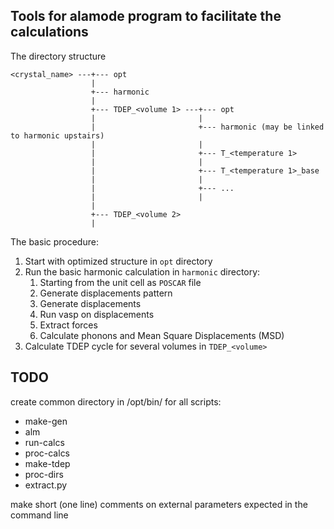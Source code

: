 Tools for alamode program to facilitate the calculations
--------------------------------------------------------

The directory structure

    <crystal_name> ---+--- opt
                      |
                      +--- harmonic
                      |
                      +--- TDEP_<volume 1> ---+--- opt
                      |                       |
                      |                       +--- harmonic (may be linked to harmonic upstairs)
                      |                       |
                      |                       +--- T_<temperature 1>
                      |                       |
                      |                       +--- T_<temperature 1>_base
                      |                       |
                      |                       +--- ...
                      |                       |
                      |
                      +--- TDEP_<volume 2>
                      |


The basic procedure:

1. Start with optimized structure in `opt` directory
2. Run the basic harmonic calculation in `harmonic` directory:
    1. Starting from the unit cell as `POSCAR` file
    2. Generate displacements pattern
    3. Generate displacements
    4. Run vasp on displacements
    5. Extract forces
    6. Calculate phonons and Mean Square Displacements (MSD)
3. Calculate TDEP cycle for several volumes in `TDEP_<volume>`


TODO
-----

create common directory in /opt/bin/ for all scripts:
* make-gen
* alm
* run-calcs
* proc-calcs
* make-tdep
* proc-dirs
* extract.py
  
 make short (one line) comments on external parameters expected in the command line